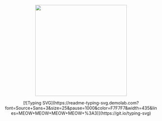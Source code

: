 <p align="center">
  <img src="https://media1.tenor.com/m/Ji_EAW5ZvdMAAAAd/hatsune-miku-hi.gif" width="300"/>
  <br>
</p>

<p align="center">
[![Typing SVG](https://readme-typing-svg.demolab.com?font=Source+Sans+3&size=25&pause=1000&color=F7F7F7&width=435&lines=MEOW+MEOW+MEOW+MEOW+%3A3)](https://git.io/typing-svg)
  </a>
</p>
